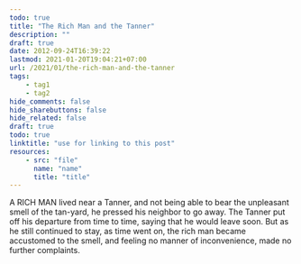 ```yaml
---
todo: true
title: "The Rich Man and the Tanner"
description: ""
draft: true
date: 2012-09-24T16:39:22
lastmod: 2021-01-20T19:04:21+07:00
url: /2021/01/the-rich-man-and-the-tanner
tags:
    - tag1
    - tag2
hide_comments: false
hide_sharebuttons: false
hide_related: false
draft: true
todo: true
linktitle: "use for linking to this post"
resources:
    - src: "file"
      name: "name"
      title: "title"
---
```

A RICH MAN lived near a Tanner, and not being able to bear the unpleasant smell of the tan-yard, he pressed his neighbor to go away. The Tanner put off his departure from time to time, saying that he would leave soon. But as he still continued to stay, as time went on, the rich man became accustomed to the smell, and feeling no manner of inconvenience, made no further complaints.

